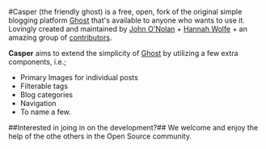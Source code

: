 #Casper
(the friendly ghost) is a free, open, fork of the original simple blogging platform [Ghost](https://github.com/TryGhost/Ghost) that's available to anyone who wants to use it. Lovingly created and maintained by [John O'Nolan](http://twitter.com/JohnONolan) + [Hannah Wolfe](http://twitter.com/ErisDS) + an amazing group of [contributors](https://github.com/TryGhost/Ghost/contributors).

**Casper** aims to extend the simplicity of [Ghost](https://github.com/TryGhost/Ghost) by utilizing a few extra components, i.e.;
* Primary Images for individual posts
* Filterable tags
* Blog categories
* Navigation
* To name a few.

##Interested in joing in on the development?##
We welcome and enjoy the help of the othe others in the Open Source community.
